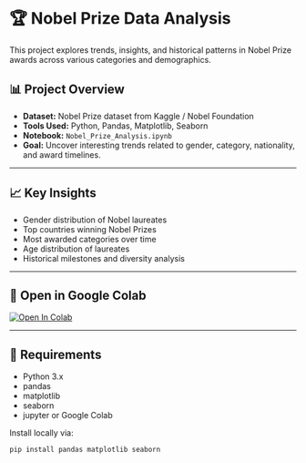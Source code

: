 # 🏆 Nobel Prize Data Analysis

This project explores trends, insights, and historical patterns in Nobel Prize awards across various categories and demographics.

## 📊 Project Overview

- **Dataset:** Nobel Prize dataset from Kaggle / Nobel Foundation  
- **Tools Used:** Python, Pandas, Matplotlib, Seaborn  
- **Notebook:** `Nobel_Prize_Analysis.ipynb`  
- **Goal:** Uncover interesting trends related to gender, category, nationality, and award timelines.

---

## 📈 Key Insights
- Gender distribution of Nobel laureates
- Top countries winning Nobel Prizes
- Most awarded categories over time
- Age distribution of laureates
- Historical milestones and diversity analysis

---

## 🔗 Open in Google Colab

[![Open In Colab](https://colab.research.google.com/assets/colab-badge.svg)](https://colab.research.google.com/github/vihansr/Nobel-Price-Analysis/blob/main/Nobel_Prize_Analysis_(start)%20(1).ipynb)

---

## 🧰 Requirements

- Python 3.x
- pandas
- matplotlib
- seaborn
- jupyter or Google Colab

Install locally via:
```bash
pip install pandas matplotlib seaborn
